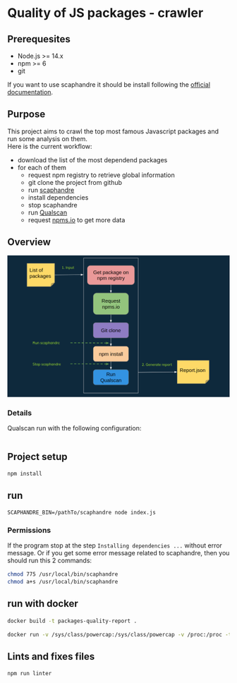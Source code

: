 # Quality of JS packages - crawler

## Prerequesites

- Node.js >= 14.x
- npm >= 6
- git

If you want to use scaphandre it should be install following the [official documentation](https://github.com/hubblo-org/scaphandre).

## Purpose

This project aims to crawl the top most famous Javascript packages and run some analysis on them.  
Here is the current workflow:
- download the list of the most dependend packages
- for each of them
    * request npm registry to retrieve global information
    * git clone the project from github
    * run [scaphandre](https://github.com/hubblo-org/scaphandre)
    * install dependencies
    * stop scaphandre
    * run [Qualscan](https://github.com/wallet77/qualscan)
    * request [npms.io](https://www.npms.io) to get more data

## Overview

![Overview diagram](https://github.com/wallet77/qualityofjspackages-crawler/blob/main/doc/crawler_overview.png)


### Details

Qualscan run with the following configuration:
```json

```

## Project setup
```
npm install
```

## run
```
SCAPHANDRE_BIN=/pathTo/scaphandre node index.js
```

### Permissions

If the program stop at the step `Installing dependencies ...` without error message.
Or if you get some error message related to scaphandre, then you should run this 2 commands:

```bash
chmod 775 /usr/local/bin/scaphandre
chmod a+s /usr/local/bin/scaphandre
```

## run with docker

```bash
docker build -t packages-quality-report .
```

```bash
docker run -v /sys/class/powercap:/sys/class/powercap -v /proc:/proc -ti packages-quality-report
```

## Lints and fixes files
```
npm run linter
```
